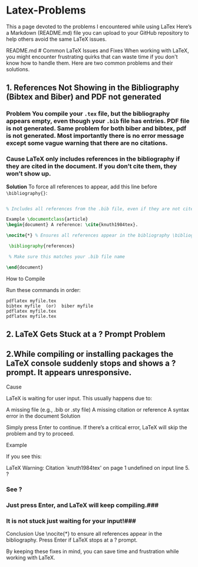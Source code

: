 # Latex-Problems
This a page devoted to the problems I encountered while using LaTex
Here’s a Markdown (README.md) file you can upload to your GitHub repository to help others avoid the same LaTeX issues.

README.md # Common LaTeX Issues and Fixes When working with LaTeX, you might encounter frustrating quirks that can waste time if you don't know how to handle them. Here are two common problems and their solutions. 



## **1. References Not Showing in the Bibliography (Bibtex and Biber) and PDF not generated** 

### **Problem You compile your `.tex` file, but the bibliography appears empty, even though your `.bib` file has entries. PDF file is not generated. Same problem for both biber and bibtex, pdf is not generated. Most importantly there is no error message except some vague warning that there are no citations.** ###


### **Cause** LaTeX only includes references in the bibliography **if they are cited** in the document. If you don’t cite them, they won’t show up. ### 


**Solution** To force all references to appear, add this line before `\bibliography{}`: 

```latex \nocite{*}

% Includes all references from the .bib file, even if they are not cited

Example \documentclass{article}
\begin{document} A reference: \cite{knuth1984tex}.

\nocite{*} % Ensures all references appear in the bibliography \bibliographystyle{plain}

 \bibliography{references}

 % Make sure this matches your .bib file name

\end{document}

```
How to Compile 

Run these commands in order:
```
pdflatex myfile.tex 
bibtex myfile  (or)  biber myfile
pdflatex myfile.tex 
pdflatex myfile.tex 
```

## 2. LaTeX Gets Stuck at a ? Prompt Problem ##

## **2.While compiling or installing packages the LaTeX console suddenly stops and shows a ? prompt. It appears unresponsive.** ##

Cause 

LaTeX is waiting for user input. This usually happens due to:

A missing file (e.g., .bib or .sty file) A missing citation or reference A syntax error in the document Solution 

Simply press Enter to continue. If there’s a critical error, LaTeX will skip the problem and try to proceed.

Example 

If you see this:

LaTeX Warning: Citation `knuth1984tex' on page 1 undefined on input line 5. ? 
### See ? ###

### Just press Enter, and LaTeX will keep compiling.###
### It is not stuck just waiting for your input!###
Conclusion Use \nocite{*} to ensure all references appear in the bibliography. Press Enter if LaTeX stops at a ? prompt. 

By keeping these fixes in mind, you can save time and frustration while working with LaTeX.
